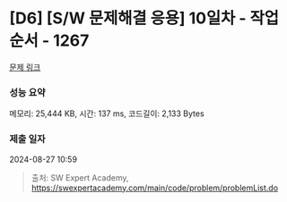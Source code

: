 # [D6] [S/W 문제해결 응용] 10일차 - 작업순서 - 1267 

[문제 링크](https://swexpertacademy.com/main/code/problem/problemDetail.do?contestProbId=AV18TrIqIwUCFAZN) 

### 성능 요약

메모리: 25,444 KB, 시간: 137 ms, 코드길이: 2,133 Bytes

### 제출 일자

2024-08-27 10:59



> 출처: SW Expert Academy, https://swexpertacademy.com/main/code/problem/problemList.do